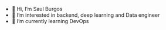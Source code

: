 - 👋 Hi, I’m Saul Burgos
- 👀 I’m interested in backend, deep learning and Data engineer
- 🌱 I’m currently learning DevOps 


<!---
Osmait/Osmait is a ✨ special ✨ repository because its `README.md` (this file) appears on your GitHub profile.
You can click the Preview link to take a look at your changes.
--->
